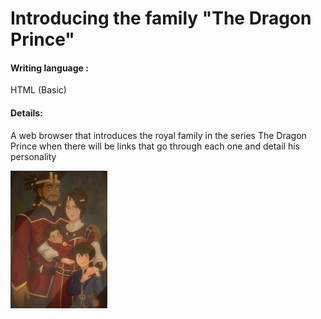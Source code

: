 # Introducing the family "The Dragon Prince"

#### Writing language :
HTML (Basic)

#### Details:
A web browser that introduces the royal family in the series The Dragon Prince when there will be links that go through each one and detail his personality

![alt text](https://github.com/Aymanw1998/Family-EX1/blob/master/images/FamilyPhoto.png?raw=true)
